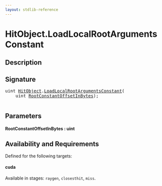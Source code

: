```yaml
---
layout: stdlib-reference
---
```


# HitObject\.LoadLocalRootArgumentsConstant

## Description





## Signature 

<pre>
<span class="code_keyword">uint</span> <a href="index.html" class="code_type">HitObject</a>.<a href="loadlocalrootargumentsconstant-049dm.html">LoadLocalRootArgumentsConstant</a>(
    <span class="code_keyword">uint</span> <a href="loadlocalrootargumentsconstant-049dm.html#decl-RootConstantOffsetInBytes" class="code_param">RootConstantOffsetInBytes</a>);

</pre>

## Parameters

####  <a id="decl-RootConstantOffsetInBytes"></a>RootConstantOffsetInBytes  : uint

## Availability and Requirements

Defined for the following targets:

#### cuda
Available in stages: `raygen`, `closesthit`, `miss`.



